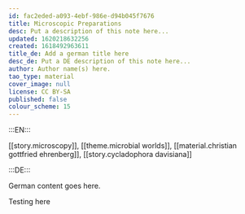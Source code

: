 ```yaml
---
id: fac2eded-a093-4ebf-986e-d94b045f7676
title: Microscopic Preparations
desc: Put a description of this note here...
updated: 1620218632256
created: 1618492963611
title_de: Add a german title here
desc_de: Put a DE description of this note here...
author: Author name(s) here.
tao_type: material
cover_image: null
license: CC BY-SA
published: false
colour_scheme: 15
---
```


:::EN:::

[[story.microscopy]], [[theme.microbial worlds]], [[material.christian gottfried ehrenberg]], [[story.cycladophora davisiana]]

:::DE:::

German content goes here.

Testing here
